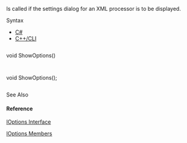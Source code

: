Is called if the settings dialog for an XML processor is to be displayed.

Syntax

* [C#](#i-syntax-CS)
* [C++/CLI](#i-syntax-CPP2005)

```
```
void ShowOptions()
```
```

```
```
void ShowOptions();
```
```



See Also

#### Reference

[IOptions Interface](Eplan.EplApi.AFu~Eplan.EplApi.ApplicationFramework.IOptions.html)
  
[IOptions Members](Eplan.EplApi.AFu~Eplan.EplApi.ApplicationFramework.IOptions_members.html)